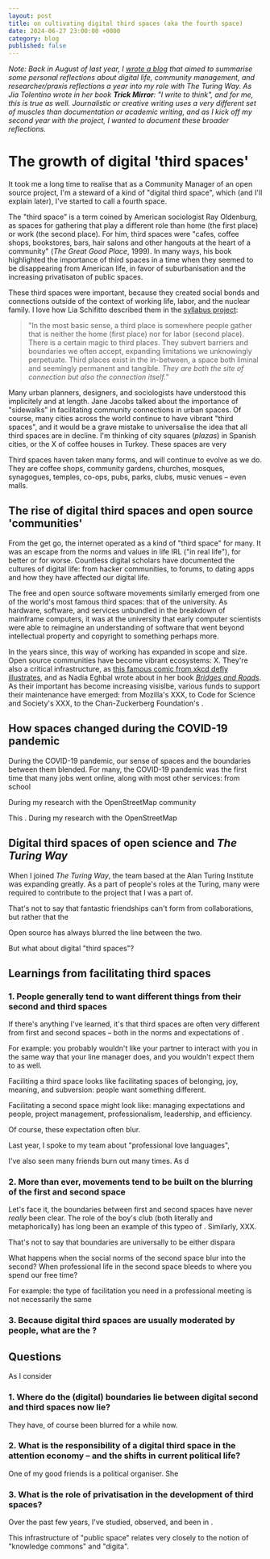 ```yaml
---
layout: post
title: on cultivating digital third spaces (aka the fourth space)
date: 2024-06-27 23:00:00 +0000
category: blog
published: false
---
```


_Note: Back in August of last year, I [wrote a blog]() that aimed to summarise some personal reflections about digital life, community management, and researcher/praxis reflections a year into my role with The Turing Way. As Jia Tolentino wrote in her book **Trick Mirror**: "I write to think", and for me, this is true as well. Journalistic or creative writing uses a very different set of muscles than documentation or academic writing, and as I kick off my second year with the project, I wanted to document these broader reflections._

# The growth of digital 'third spaces' 

It took me a long time to realise that as a Community Manager of an open source project, I'm a steward of a kind of "digital third space", which (and I'll explain later), I've started to call a fourth space. 

The "third space" is a term coined by American sociologist Ray Oldenburg, as spaces for gathering that play a different role than home (the first place) or work (the second place). For him, third spaces were "cafes, coffee shops, bookstores, bars, hair salons and other hangouts at the heart of a community" (_The Great Good Place_, 1999). In many ways, his book highlighted the importance of third spaces in a time when they seemed to be disappearing from American life, in favor of suburbanisation and the increasing privatisaton of public spaces.

These third spaces were important, because they created social bonds and connections outside of the context of working life, labor, and the nuclear family. I love how Lia Schifitto described them in the [syllabus project](https://syllabusproject.org/third-places/): 
> "In the most basic sense, a third place is somewhere people gather that is neither the home (first place) nor for labor (second place). There is a certain magic to third places. They subvert barriers and boundaries we often accept, expanding limitations we unknowingly perpetuate. Third places exist in the in-between, a space both liminal and seemingly permanent and tangible. _They are both the site of connection but also the connection itself._"

Many urban planners, designers, and sociologists have understood this implicitely and at length. Jane Jacobs talked about the importance of "sidewalks" in facilitating community connections in urban spaces. Of course, many cities across the world continue to have vibrant "third spaces", and it would be a grave mistake to universalise the idea that all third spaces are in decline. I'm thinking of city squares (*plazas*) in Spanish cities, or the X of coffee houses in Turkey. These spaces are very  

Third spaces haven taken many forms, and will continue to evolve as we do. They are coffee shops, community gardens, churches, mosques, synagogues, temples, co-ops, pubs, parks, clubs, music venues – even malls. 
## The rise of digital third spaces and open source 'communities'

From the get go, the internet operated as a kind of "third space" for many. It was an escape from the norms and values in life IRL ("in real life"), for better or for worse. Countless digital scholars have documented the cultures of digital life: from hacker communities, to forums, to dating apps and how they have affected our digital life.

The free and open source software movements similarly emerged from one of the world's most famous third spaces: that of the university. As hardware, software, and services unbundled in the breakdown of mainframe computers, it was at the university that early computer scientists were able to reimagine an understanding of software that went beyond intellectual property and copyright to something perhaps more.

In the years since, this way of working has expanded in scope and size. Open source communities have become vibrant ecosystems: X. They're also a critical infrastructure, as [this famous comic from xkcd defly illustrates](), and as Nadia Eghbal wrote about in her book *[Bridges and Roads]()*. As their important has become increasing visislbe, various funds to support their maintenance have emerged: from Mozilla's XXX, to Code for Science and Society's XXX, to the Chan-Zuckerberg Foundation's .
## How spaces changed during the COVID-19 pandemic

During the COVID-19 pandemic, our sense of spaces and the boundaries between them blended. For many, the COVID-19 pandemic was the first time that many jobs went online, along with most other services: from school

During my research with the OpenStreetMap community

This . During my research with the OpenStreetMap 

## Digital third spaces of open science and _The Turing Way_

When I joined _The Turing Way_, the team based at the Alan Turing Institute was expanding greatly. As a part of people's roles at the Turing, many were required to contribute to the project that I was a part of. 

That's not to say that fantastic friendships can't form from collaborations, but rather that the 

Open source has always blurred the line between the two. 

But what about digital "third spaces"?

## Learnings from facilitating third spaces

### 1. People generally tend to want different things from their second and third spaces 

If there's anything I've learned, it's that third spaces are often very different from first and second spaces – both in the norms and expectations of . 

For example: you probably wouldn't like your partner to interact with you in the same way that your line manager does, and you wouldn't expect them to as well. 

Faciliting a third space looks like facilitating spaces of belonging, joy, meaning, and subversion: people want something different. 

Facilitating a second space might look like: managing expectations and people, project management, professionalism, leadership, and efficiency. 

Of course, these expectation often blur. 

Last year, I spoke to my team about "professional love languages", 

I've also seen many friends burn out many times. As d

### 2. More than ever, movements tend to be built on the blurring of the first and second space

Let's face it, the boundaries between first and second spaces have never _really_ been clear. The role of the boy's club (both literally and metaphorically) has long been an example of this typeo of . Similarly, XXX. 

That's not to say that boundaries are universally to be either dispara

What happens when the social norms of the second space blur into the second? When professional life in the second space bleeds to where you spend our free time? 

For example: the type of facilitation you need in a professional meeting is not necessarily the same 

### 3. Because digital third spaces are usually moderated by people, what are the ?



## Questions 

As I consider

### 1. Where do the (digital) boundaries lie between digital second and third spaces now lie?

They have, of course been blurred for a while now. 

### 2. What is the responsibility of a digital third space in the attention economy – and the shifts in current political life?

One of my good friends is a political organiser. She 

### 3. What is the role of privatisation in the development of third spaces?

Over the past few years, I've studied, observed, and been in . 

This infrastructure of "public space" relates very closely to the notion of "knowledge commons" and "digita". 
